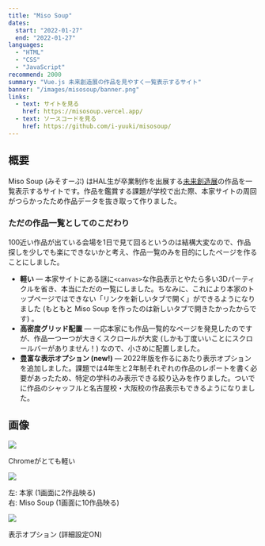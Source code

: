 ```yaml
---
title: "Miso Soup"
dates:
  start: "2022-01-27"
  end: "2022-01-27"
languages:
  - "HTML"
  - "CSS"
  - "JavaScript"
recommend: 2000
summary: "Vue.js 未来創造展の作品を見やすく一覧表示するサイト"
banner: "/images/misosoup/banner.png"
links:
  - text: サイトを見る
    href: https://misosoup.vercel.app/
  - text: ソースコードを見る
    href: https://github.com/i-yuuki/misosoup/
---
```


## 概要

Miso Soup (みそすーぷ) はHAL生が卒業制作を出展する[未来創造展](https://miraisozoten.com/)の作品を一覧表示するサイトです。作品を鑑賞する課題が学校で出た際、本家サイトの周回がつらかったため作品データを抜き取って作りました。

### ただの作品一覧としてのこだわり

100近い作品が出ている会場を1日で見て回るというのは結構大変なので、作品探しを少しでも楽にできないかと考え、作品一覧のみを目的にしたページを作ることにしました。

* **軽い** ― 本家サイトにある謎に`<canvas>`な作品表示とやたら多い3Dパーティクルを省き、本当にただの一覧にしました。ちなみに、これにより本家のトップページではできない「リンクを新しいタブで開く」ができるようになりました (もともと Miso Soup を作ったのは新しいタブで開きたかったからです) 。
* **高密度グリッド配置** ― 一応本家にも作品一覧的なページを発見したのですが、作品一つ一つが大きくスクロールが大変 (しかも丁度いいことにスクロールバーがありません！) なので、小さめに配置しました。
* **豊富な表示オプション (new!)** ― 2022年版を作るにあたり表示オプションを追加しました。課題では4年生と2年制それぞれの作品のレポートを書く必要があったため、特定の学科のみ表示できる絞り込みを作りました。ついでに作品のシャッフルと名古屋校・大阪校の作品表示もできるようになりました。

## 画像

![](/images/misosoup/cpu.png)

Chromeがとても軽い

![](/images/misosoup/comparison.png)

左: 本家 (1画面に2作品映る)  
右: Miso Soup (1画面に10作品映る)

![](/images/misosoup/options.png)

表示オプション (詳細設定ON)
